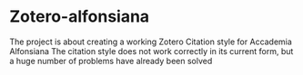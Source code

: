 # Zotero-alfonsiana
The project is about creating a working Zotero Citation style for Accademia Alfonsiana
The citation style does not work correctly in its current form, but a huge number of problems have already been solved
